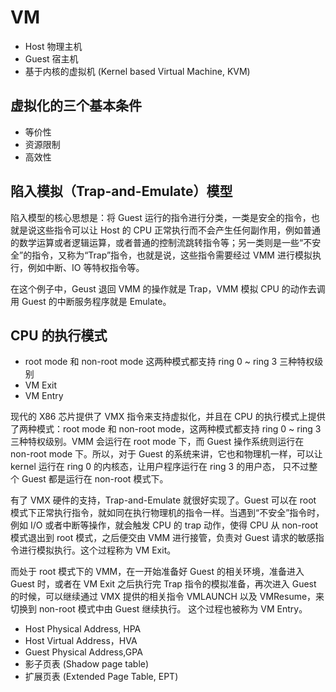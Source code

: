 # VM

- Host 物理主机
- Guest 宿主机
- 基于内核的虚拟机 (Kernel based Virtual Machine, KVM)

## 虚拟化的三个基本条件

- 等价性
- 资源限制
- 高效性

## 陷入模拟（Trap-and-Emulate）模型

陷入模型的核心思想是：将 Guest 运行的指令进行分类，一类是安全的指令，也就是说这些指令可以让 Host 的 CPU 正常执行而不会产生任何副作用，例如普通的数学运算或者逻辑运算，或者普通的控制流跳转指令等；另一类则是一些“不安全”的指令，又称为“Trap”指令，也就是说，这些指令需要经过 VMM 进行模拟执行，例如中断、IO 等特权指令等。

在这个例子中，Geust 退回 VMM 的操作就是 Trap，VMM 模拟 CPU 的动作去调用 Guest 的中断服务程序就是 Emulate。

## CPU 的执行模式

- root mode 和 non-root mode 这两种模式都支持 ring 0 ~ ring 3 三种特权级别
- VM Exit
- VM Entry

现代的 X86 芯片提供了 VMX 指令来支持虚拟化，并且在 CPU 的执行模式上提供了两种模式：root mode 和 non-root mode，这两种模式都支持 ring 0 ~ ring 3 三种特权级别。VMM 会运行在 root mode 下，而 Guest 操作系统则运行在 non-root mode 下。所以，对于 Guest 的系统来讲，它也和物理机一样，可以让 kernel 运行在 ring 0 的内核态，让用户程序运行在 ring 3 的用户态， 只不过整个 Guest 都是运行在 non-root 模式下。

有了 VMX 硬件的支持，Trap-and-Emulate 就很好实现了。Guest 可以在 root 模式下正常执行指令，就如同在执行物理机的指令一样。当遇到“不安全”指令时，例如 I/O 或者中断等操作，就会触发 CPU 的 trap 动作，使得 CPU 从 non-root 模式退出到 root 模式，之后便交由 VMM 进行接管，负责对 Guest 请求的敏感指令进行模拟执行。这个过程称为 VM Exit。

而处于 root 模式下的 VMM，在一开始准备好 Guest 的相关环境，准备进入 Guest 时，或者在 VM Exit 之后执行完 Trap 指令的模拟准备，再次进入 Guest 的时候，可以继续通过 VMX 提供的相关指令 VMLAUNCH 以及 VMResume，来切换到 non-root 模式中由 Guest 继续执行。 这个过程也被称为 VM Entry。

- Host Physical Address, HPA
- Host Virtual Address，HVA
- Guest Physical Address,GPA
- 影子页表 (Shadow page table)
- 扩展页表 (Extended Page Table, EPT)